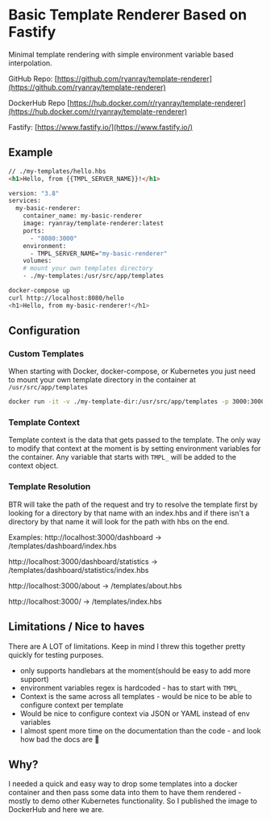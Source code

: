 # Basic Template Renderer Based on Fastify

Minimal template rendering with simple environment variable based interpolation.

GitHub Repo: [https://github.com/ryanray/template-renderer](https://github.com/ryanray/template-renderer)

DockerHub Repo [https://hub.docker.com/r/ryanray/template-renderer](https://hub.docker.com/r/ryanray/template-renderer)

Fastify: [https://www.fastify.io/](https://www.fastify.io/)

## Example
```html
// ./my-templates/hello.hbs
<h1>Hello, from {{TMPL_SERVER_NAME}}!</h1>
```

```bash
version: "3.8"
services:
  my-basic-renderer:
    container_name: my-basic-renderer
    image: ryanray/template-renderer:latest
    ports:
      - "8080:3000"
    environment:
      - TMPL_SERVER_NAME="my-basic-renderer"
    volumes:
    # mount your own templates directory
    - ./my-templates:/usr/src/app/templates
```

```bash
docker-compose up
curl http://localhost:8080/hello
<h1>Hello, from my-basic-renderer!</h1>
```

## Configuration

### Custom Templates
When starting with Docker, docker-compose, or Kubernetes you just need to mount your own
template directory in the container at `/usr/src/app/templates`

```bash
docker run -it -v ./my-template-dir:/usr/src/app/templates -p 3000:3000 ryanray/template-renderer:latest
```

### Template Context
Template context is the data that gets passed to the template. The only way to modify that context at the moment
is by setting environment variables for the container. Any variable that starts with `TMPL_` will be
added to the context object.

### Template Resolution
BTR will take the path of the request and try to resolve the template first by looking for a directory by that name
with an index.hbs and if there isn't a directory by that name it will look for the path with hbs on the end.

Examples:
http://localhost:3000/dashboard -> /templates/dashboard/index.hbs

http://localhost:3000/dashboard/statistics -> /templates/dashboard/statistics/index.hbs

http://localhost:3000/about -> /templates/about.hbs 

http://localhost:3000/ -> /templates/index.hbs 

## Limitations / Nice to haves
There are A LOT of limitations. Keep in mind I threw this together pretty quickly for testing purposes.
* only supports handlebars at the moment(should be easy to add more support)
* environment variables regex is hardcoded - has to start with `TMPL_`
* Context is the same across all templates - would be nice to be able to configure context per template
* Would be nice to configure context via JSON or YAML instead of env variables
* I almost spent more time on the documentation than the code - and look how bad the docs are :grimacing:

## Why?
I needed a quick and easy way to drop some templates into a docker container and then
pass some data into them to have them rendered - mostly to demo other Kubernetes functionality.
So I published the image to DockerHub and here we are.
